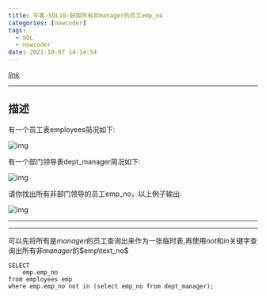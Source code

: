 ```yaml
---
title: 牛客-SQL10-获取所有非manager的员工emp_no
categories: [nowcoder]
tags:
  - SQL
  - nowcoder
date: 2021-10-07 14:14:54
---
```


[$link$](https://www.nowcoder.com/practice/32c53d06443346f4a2f2ca733c19660c?tpId=82&tags=&title=&difficulty=0&judgeStatus=0&rp=1)

<hr/>

## 描述

有一个员工表employees简况如下:

![img](https://gitee.com/cao_ziqiang/img/raw/master/20211007141540.png)

有一个部门领导表dept_manager简况如下:

![img](https://gitee.com/cao_ziqiang/img/raw/master/20211007141603.png)

请你找出所有非部门领导的员工emp_no，以上例子输出:

![img](https://gitee.com/cao_ziqiang/img/raw/master/20211007141606.png)

<hr/>

<hr/>

可以先将所有是$manager$的员工查询出来作为一张临时表,再使用$not$和$in$关键字查询出所有非$manager$的$emp\text_no$

```mysql
SELECT
    emp.emp_no
from employees emp
where emp.emp_no not in (select emp_no from dept_manager);
```


